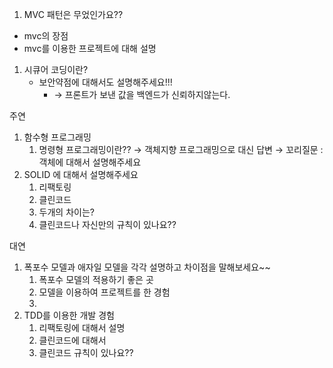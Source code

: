 1. MVC 패턴은 무었인가요??

- mvc의 장점
- mvc를 이용한 프로젝트에 대해 설명

1. 시큐어 코딩이란?
   - 보안약점에 대해서도 설명해주세요!!!
     - → 프론트가 보낸 값을 백엔드가 신뢰하지않는다.

주연

1. 함수형 프로그래밍
   1. 명령형 프로그래밍이란?? → 객체지향 프로그래밍으로 대신 답변 → 꼬리질문 : 객체에 대해서 설명해주세요
2. SOLID 에 대해서 설명해주세요
   1. 리팩토링
   2. 클린코드
   3. 두개의 차이는?
   4. 클린코드나 자신만의 규칙이 있나요??

대연

1. 폭포수 모델과 애자일 모델을 각각 설명하고 차이점을 말해보세요~~
   1. 폭포수 모델의 적용하기 좋은 곳
   2. 모델을 이용하여 프로젝트를 한 경험
   3.
2. TDD를 이용한 개발 경험
   1. 리팩토링에 대해서 설명
   2. 클린코드에 대해서
   3. 클린코드 규칙이 있나요??
